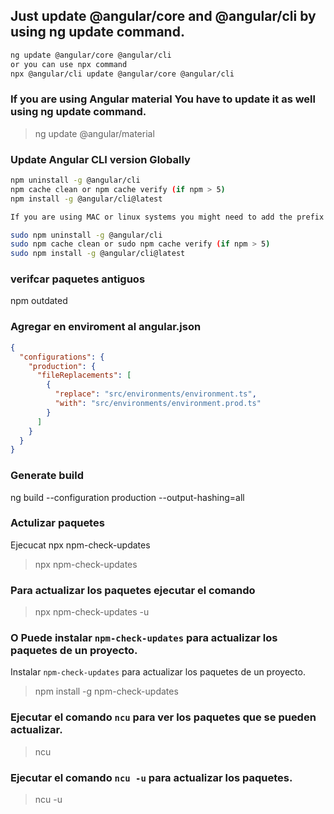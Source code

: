 ## Just update @angular/core and @angular/cli by using ng update command.

```bash
ng update @angular/core @angular/cli
or you can use npx command
npx @angular/cli update @angular/core @angular/cli
```

### If you are using Angular material You have to update it as well using ng update command.

> ng update @angular/material

### Update Angular CLI version Globally

```bash
npm uninstall -g @angular/cli
npm cache clean or npm cache verify (if npm > 5)
npm install -g @angular/cli@latest

If you are using MAC or linux systems you might need to add the prefix sudo before npm

sudo npm uninstall -g @angular/cli
sudo npm cache clean or sudo npm cache verify (if npm > 5)
sudo npm install -g @angular/cli@latest
```

### verifcar paquetes antiguos

npm outdated

### Agregar en enviroment al angular.json

```json
{
  "configurations": {
    "production": {
      "fileReplacements": [
        {
          "replace": "src/environments/environment.ts",
          "with": "src/environments/environment.prod.ts"
        }
      ]
    }
  }
}
```

### Generate build

ng build --configuration production --output-hashing=all

### Actulizar paquetes

Ejecucat npx npm-check-updates

> npx npm-check-updates

### Para actualizar los paquetes ejecutar el comando

> npx npm-check-updates -u

### O Puede instalar `npm-check-updates` para actualizar los paquetes de un proyecto.

Instalar `npm-check-updates` para actualizar los paquetes de un proyecto.

> npm install -g npm-check-updates

### Ejecutar el comando `ncu` para ver los paquetes que se pueden actualizar.

> ncu

### Ejecutar el comando `ncu -u` para actualizar los paquetes.

> ncu -u
